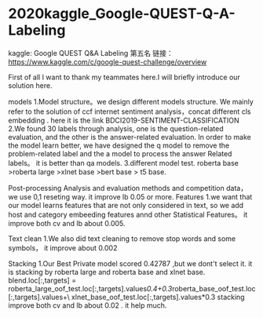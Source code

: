 # 2020kaggle_Google-QUEST-Q-A-Labeling
kaggle: Google QUEST Q&amp;A Labeling 第五名
链接：https://www.kaggle.com/c/google-quest-challenge/overview

First of all I want to thank my teammates here.I will briefly introduce our solution here.

models
1.Model structure。we design different models structure. We mainly refer to the solution of ccf internet sentiment analysis，concat different cls embedding . here it is the link BDCI2019-SENTIMENT-CLASSIFICATION
2.We found 30 labels through analysis, one is the question-related evaluation, and the other is the answer-related evaluation. In order to make the model learn better, we have designed the q model to remove the problem-related label and the a model to process the answer Related labels。 it is better than qa models.
3.different model test. roberta base >roberta large >xlnet base >bert base > t5 base.

Post-processing
Analysis and evaluation methods and competition data，we use 0,1 reseting way. it improve lb 0.05 or more.
Features
1.we want that our model learns features that are not only considered in text, so we add host and
category embeeding features annd other Statistical Features。 it improve both cv and lb about 0.005.

Text clean
1.We also did text cleaning to remove stop words and some symbols， it improve about 0.002

Stacking
1.Our Best Private model scored 0.42787 ,but we dont't select it. it is stacking by roberta large and roberta base and xlnet base.
blend.loc[:,targets] = roberta_large_oof_test.loc[:,targets].values*0.4+0.3*roberta_base_oof_test.loc[:,targets].values+\ xlnet_base_oof_test.loc[:,targets].values*0.3
stacking improve both cv and lb about 0.02 . it help much.
